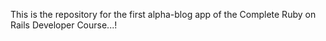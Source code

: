 This is the repository for the first alpha-blog app of the Complete Ruby on Rails Developer Course...!
